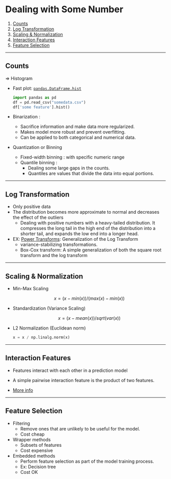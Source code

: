# Dealing with Some Number

1. [Counts](Counts)
2. [Log Transformation](Log_Transformation)
3. [Scaling & Normalization](Scaling_&_Normalization)
4. [Interaction Features](Interaction_Features)
5. [Feature Selection](Feature_Selection)

---
## Counts
=>  Histogram
 - Fast plot: [`pandas.DataFrame.hist`](https://pandas.pydata.org/pandas-docs/stable/reference/api/pandas.DataFrame.hist.html#pandas.DataFrame.hist)
	```python
	import pandas as pd
	df = pd.read_csv("somedata.csv")
	df['some feature'].hist()
	```
 - Binarization : 
	 - Sacrifice information and make data more regularized. 
	 - Makes model more robust and prevent overfitting.  
	 - Can be applied to both categorical and numerical data.
	  

- Quantization or Binning
	-  Fixed-width binning : with specific numeric range
	-  Quantile binning :  
		-  Dealing some large gaps in the counts.
		-  Quantiles are values that divide the data into equal portions.
 
---

## Log Transformation

- Only positive data
- The distribution becomes more approximate to normal and  decreases the effect of the outliers
	- Dealing with positive numbers with a heavy-tailed distribution.  It compresses the long tail in the high end of the distribution into a shorter tail, and expands the low end into a longer head.
-  EX: [Power Transforms](https://en.wikipedia.org/wiki/Power_transform): Generalization of the Log Transform
	-   variance-stabilizing transformations.
	-   Box-Cox transform: A simple generalization of both the square root transform and the log transform   

---

## Scaling & Normalization

- Min-Max Scaling
	```math
	x = (x - min(x)) / (max(x) - min(x))
	```
- Standardization (Variance Scaling)

	```math
	x = (x - mean(x)) / sqrt(var(x))
	```

-  L2 Normalization (Euclidean norm)
	```python
	x = x / np.linalg.norm(x)
	```

---

## Interaction Features
 
 - Features interact with each other in a prediction model

- A simple pairwise interaction feature is the product of two features.
- [More info](https://christophm.github.io/interpretable-ml-book/interaction.html)

---

## Feature Selection

- Filtering 
	- Remove ones that are unlikely to be useful for the model.
	- Cost cheap
- Wrapper methods
	- Subsets of features
	- Cost expensive
- Embedded methods
	-  Perform feature selection as part of the model training process.
	-  Ex:  Decision tree
	-  Cost OK
